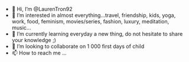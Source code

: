 - 👋 Hi, I’m @LaurenTron92
- 👀 I’m interested in almost everything...travel, friendship, kids, yoga, work, food, feminism, movies/series, fashion, luxury, meditation, music...
- 🌱 I’m currently learning everyday a new thing, do not hesitate to share your knowledge ;)
- 💞️ I’m looking to collaborate on 1 000 first days of child
- 📫 How to reach me ...

<!---
LaurenTron92/LaurenTron92 is a ✨ special ✨ repository because its `README.md` (this file) appears on your GitHub profile.
You can click the Preview link to take a look at your changes.
--->
